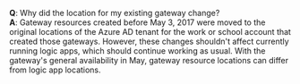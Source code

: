 **Q**: Why did the location for my existing gateway change? <br/>
**A**: Gateway resources created before May 3, 2017 were 
moved to the original locations of the Azure AD tenant for 
the work or school account that created those gateways. 
However, these changes shouldn't affect currently running logic apps, 
which should continue working as usual. With the gateway's general 
availability in May, gateway resource locations can differ 
from logic app locations.
